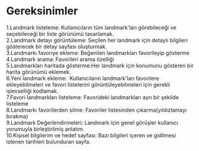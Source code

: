 # Gereksinimler
1.Landmark listeleme: Kullanıcıların tüm landmark'ları görebileceği ve seçebileceği bir liste görünümü tasarlamak. <br>
2.Landmark detayı görüntüleme: Seçilen her landmark için detaylı bilgileri gösterecek bir detay sayfası oluşturmak. <br>
3.Landmarkı favoriye ekleme: Beğenilen landmarkları favorileyip gösterme <br>
4.Landmark arama: Favorileri arama özelliği <br>
5.Landmarkları haritada gösterme:Her landmark için konumunu gösteren bir harita görünümü eklemek. <br>
6.Yeni landmark ekleme:  Kullanıcıların landmark'ları favorilere ekleyebilmeleri ve favori listelerini görüntüleyebilmeleri için gerekli işlevselliği kodlamak. <br>
7.Favori landmarkları listeleme: Favorideki landmarkları ayrı bir şekilde listeleme  <br>
8.Landmarkı favorilerden silme: Favoriler listesinden çıkarma(yıldızlamayı bırakma) <br>
9.Landmark Değerlendirmeleri: Landmark için genel görüşler kullanıcı yorumuyla birleştirilmiş anlatım.   <br>
10.Kişisel bilgilerim ve hedef sayfası: Bazı bilgileri içeren ve gidilmesi istenen tarihleri bulunduran sayfa. <br>

